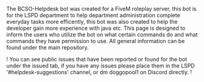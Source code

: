 The BCSO-Helpdesk bot was created for a FiveM roleplay server, this bot is for the LSPD department to help department administration complete everyday tasks more efficently, this bot was also created to help the developer gain more experience with java etc.
This page is designed to inform the users who utilize the bot on what certain commands do and what commands they have permission to use. All general information can be found under the main repository.

! You can see public issues that have been reported or found for the bot under the issued tab, if you have any issues please place them in the LSPD '#helpdesk-suggestions' channel, or dm doggopool1 on Discord directly. !
